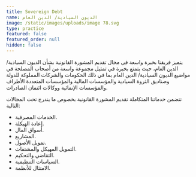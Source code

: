 ```yaml
---
title: Sovereign Debt
name: الديون السيادية/ الدين العام
image: /static/images/uploads/image 78.svg
type: practice
featured: false
featured_order: null
hidden: false
---
```

يتميز فريقنا بخبرة واسعة في مجال تقديم المشورة القانونية بشأن الديون السيادية/ الدين العام، حيث يتمتع بخبرة في تمثيل مجموعة واسعة من أصحاب المصلحة في مواضيع الديون السيادية/ الدين العام بما في ذلك الحكومات والشركات المملوكة للدولة وصناديق الثروة السيادية والمؤسسات المالية والمؤسسات المتعددة الأطراف والمؤسسات الإنمائية ووكالات ائتمان الصادرات.

تتضمن خدماتنا المتكاملة تقديم المشورة القانونية بخصوص ما يندرج تحت المجالات التالية:

- الخدمات المصرفية.
- إعادة الهيكلة.
- أسواق المال.
- المشاريع.
- تمويل الأصول.
- التمويل المهيكل والمشتقات.
- التقاضي والتحكيم.
- السياسات التنظيمية.
- الامتثال للأنظمة.
